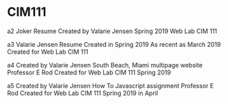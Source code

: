 # CIM111 

a2
Joker Resume 
Created by Valarie Jensen
Spring 2019
Web Lab CIM 111



a3
Valarie Jensen Resume
Created in Spring 2019
As recent as March 2019
Created for Web Lab CIM 111


a4
Created by Valarie Jensen
South Beach, Miami multipage website
Professor E Rod
Created for Web Lab CIM 111 Spring 2019


a5
Created by Valarie Jensen
How To Javascript assignment
Professor E Rod
Created for Web Lab CIM 111 Spring 2019 in April
